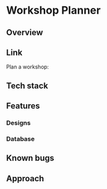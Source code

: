 # Workshop Planner
## Overview


## Link
Plan a workshop: []()


## Tech stack


## Features


### Designs
[]()

### Database
[]()

## Known bugs


## Approach

